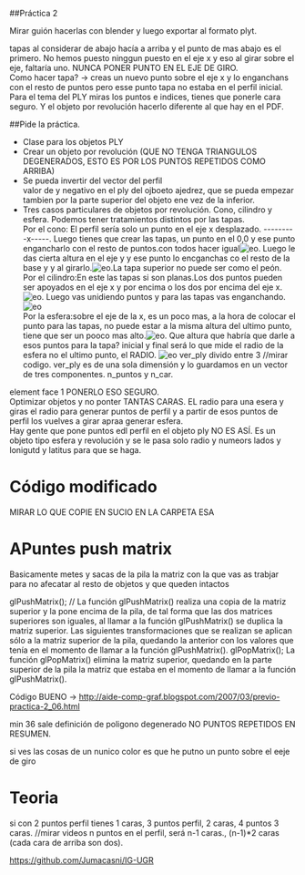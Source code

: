 ##Práctica 2

Mirar guión
hacerlas con blender y luego exportar al formato plyt.

tapas al considerar de abajo hacía a arriba y el punto de mas abajo es el primero. No hemos puesto ninggun puesto en el eje x y eso al girar sobre el eje, faltaría uno. NUNCA PONER PUNTO EN EL EJE DE GIRO.      
Como hacer tapa? -> creas un nuevo punto sobre el eje x y lo enganchans con el resto de puntos pero esse punto tapa no estaba en el perfil inicial.   
Para el tema del PLY miras los puntos e indices, tienes que ponerle cara seguro. Y el objeto por revolución hacerlo diferente al que hay en el PDF.  

##Pide la práctica.
* Clase para los objetos PLY
* Crear un objeto por revolución (QUE NO TENGA TRIANGULOS DEGENERADOS, ESTO ES POR LOS PUNTOS REPETIDOS COMO ARRIBA)
* Se pueda invertir del vector del perfil  
valor de y negativo en el ply del ojboeto ajedrez, que se pueda empezar tambien por la parte superior del objeto ene vez de la inferior.
* Tres casos particulares de objetos por revolución. Cono, cilindro y esfera. Podemos tener tratamientos distintos por las tapas.      
Por el cono: El perfil sería solo un punto en el eje  x desplazado. ---------x-----. Luego tienes que crear las tapas, un punto en el 0,0 y ese punto engancharlo con el resto de puntos.con todos hacer igual![eo](./imagenes/1.png). Luego le das cierta altura en el eje y y ese punto lo  encganchas co el resto de la base y y al girarlo.![eo](./imagenes/2.png).La tapa superior no puede ser como el peón.    
Por el cilindro:En este las tapas si son planas.Los dos puntos pueden ser apoyados en el eje  x y por encima o los dos por encima del eje x.![eo](./imagenes/3.png). Luego vas unidiendo puntos y para las tapas vas enganchando.![eo](./imagenes/4.png)   
Por la esfera:sobre el eje de la x, es un poco mas, a la hora de colocar el punto para las tapas, no puede estar a la misma altura del ultimo punto, tiene que ser un pooco mas alto.![eo](./imagenes/5.png). Que altura que habría que darle a esos puntos para la tapa? inicial y final será lo que mide el radio de la esfera no el ultimo punto, el RADIO. ![eo](./imagenes/6.png)
ver_ply divido entre 3 //mirar codigo.
ver_ply es de una sola dimensión y lo guardamos en un vector de tres componentes. n_puntos y n_car.

element face 1 PONERLO ESO SEGURO.   
Optimizar objetos y no ponter TANTAS CARAS. EL radio para una esera y giras el radio para generar puntos de perfil y a partir de esos puntos de perfil los vuelves a girar apraa generar esfera.  
Hay gente que pone puntos edl perfil en el objeto ply NO ES ASÍ. Es un objeto tipo esfera y revolución y se le pasa solo radio y numeors lados y lonigutd y latitus para que se haga.



# Código modificado
MIRAR LO QUE COPIE EN SUCIO EN LA CARPETA ESA

# APuntes push matrix
Basicamente metes y sacas de la pila la matriz con la que vas as trabjar para no afecatar al resto de objetos y que queden intactos 

glPushMatrix(); // La función glPushMatrix() realiza una copia de la matriz superior y la pone encima de la pila, de tal forma que las dos matrices superiores son iguales, al llamar a la función glPushMatrix() se duplica la matriz superior. Las siguientes transformaciones que se realizan se aplican sólo a la matriz superior de la pila, quedando la anterior con los valores que tenía en el momento de llamar a la función glPushMatrix().
glPopMatrix(); La función glPopMatrix() elimina la matriz superior, quedando en la parte superior de la pila la matriz que estaba en el momento de llamar a la función glPushMatrix().

Código BUENO -> http://aide-comp-graf.blogspot.com/2007/03/previo-practica-2_06.html

min 36 sale definición de poligono degenerado
NO PUNTOS REPETIDOS EN RESUMEN.

si ves las cosas de un nunico color es que he putno un punto sobre el eeje de giro


# Teoria

si con 2 puntos perfil tienes 1 caras, 3 puntos perfil, 2 caras, 4 puntos 3 caras. //mirar videos
n puntos en el perfil, será n-1 caras., (n-1)*2 caras (cada cara de arriba son dos). 

https://github.com/Jumacasni/IG-UGR